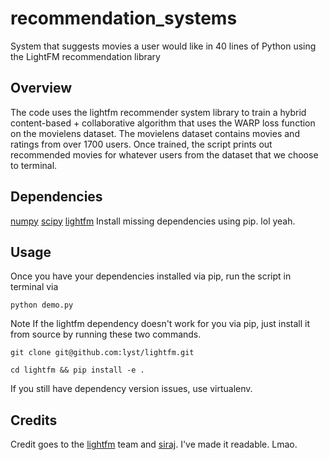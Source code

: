 # recommendation_systems
System that suggests movies a user would like in 40 lines of Python using the LightFM recommendation library

## Overview

The code uses the lightfm recommender system library to train a hybrid content-based + collaborative algorithm that uses the WARP loss function on the movielens dataset. The movielens dataset contains movies and ratings from over 1700 users. Once trained, the script prints out recommended movies for whatever users from the dataset that we choose to terminal.

## Dependencies

[numpy](http://www.numpy.org/)
[scipy](https://www.scipy.org/)
[lightfm](https://github.com/lyst/lightfm)
Install missing dependencies using pip. lol yeah.

## Usage

Once you have your dependencies installed via pip, run the script in terminal via
```
python demo.py
```
Note If the lightfm dependency doesn't work for you via pip, just install it from source by running these two commands.
```
git clone git@github.com:lyst/lightfm.git
```
```
cd lightfm && pip install -e .
```
If you still have dependency version issues, use virtualenv.

## Credits

Credit goes to the [lightfm](https://github.com/lyst/lightfm) team and [siraj](https://www.youtube.com/channel/UCWN3xxRkmTPmbKwht9FuE5A). I've made it readable. Lmao.

